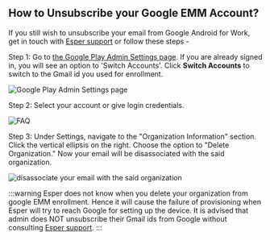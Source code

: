 ## How to Unsubscribe your Google EMM Account?

If you still wish to unsubscribe your email from Google Android for Work, get in touch with [Esper support](mailto:support@esper.io) or follow these steps -

Step 1: Go to  [the Google Play Admin Settings page](https://play.google.com/work/adminsettings). If you are already signed in, you will see an option to 'Switch Accounts'. Click **Switch Accounts** to switch to the Gmail id you used for enrollment.

  
![Google Play Admin Settings page](./images/unsubscribe/1-switch.png)

Step 2: Select your account or give login credentials.

  
![FAQ](./images/unsubscribe/2-account.png)

Step 3: Under Settings, navigate to the "Organization Information" section. Click the vertical ellipsis on the right. Choose the option to "Delete Organization." Now your email will be disassociated with the said organization.

![disassociate your email with the said organization](./images/unsubscribe/3-delete.png)


:::warning
Esper does not know when you delete your organization from google EMM enrollment. Hence it will cause the failure of provisioning when Esper will try to reach Google for setting up the device. It is advised that admin does NOT unsubscribe their Gmail ids from Google without consulting [Esper support](mailto:support@esper.io).
:::